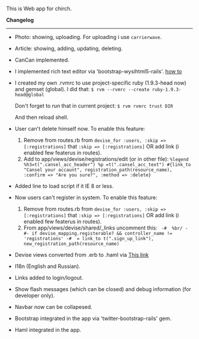This is Web app for chirch.

**Changelog**

------------------------------------------------------------------------------------------

* Photo: showing, uploading. For uploading i use `carrierwave`.
* Article: showing, adding, updating, deleting.
* CanCan implemented.
* I implemented rich text editor via 'bootstrap-wysihtml5-rails'. [how to](https://github.com/Nerian/bootstrap-wysihtml5-rails)
* I created my own .rvmrc to use project-specific ruby (1.9.3-head now) and gemset (global). I did that:
    `$ rvm --rvmrc --create ruby-1.9.3-head@global`

    Don't forget to run that in current project:
    `$ rvm rvmrc trust DIR`

    And then reload shell.
* User can't delete himself now. To enable this feature:
  1. Remove from routes.rb from `devise_for :users, :skip => [:registrations]` that `:skip => [:registrations]`
     OR add link (i enabled few featerus in routes).
  2. Add to app/views/devise/registrations/edit (or in other file):
     `%legend
        %h3=t(".cansel_acc_header")
      %p
        =t(".cansel_acc_text")
        #{link_to "Cansel your accaunt", registration_path(resource_name), :confirm => "Are you sure?", :method => :delete}`
* Added line to load script if it IE 8 or less.
* Now users can't register in system. To enable this feature:
  1. Remove from routes.rb from `devise_for :users, :skip => [:registrations]` that `:skip => [:registrations]`
     OR add link (i enabled few featerus in routes).
  2. From app/views/devise/shared/_links uncomment this:
    ` -#  %br/
      -#- if devise_mapping.registerable? && controller_name != 'registrations'
      -#  = link_to t(".sign_up_link"), new_registration_path(resource_name)`
* Devise views converted from .erb to .haml via [This link](https://github.com/plataformatec/devise/wiki/How-To%3a-Create-Haml-and-Slim-Views)
* I18n (English and Russian).
* Links added to login/logout.
* Show flash messages (which can be closed) and debug information (for developer only).
* Navbar now can be collapesed.
* Bootstrap integrated in the app via 'twitter-bootstrap-rails' gem.
* Haml integrated in the app.

